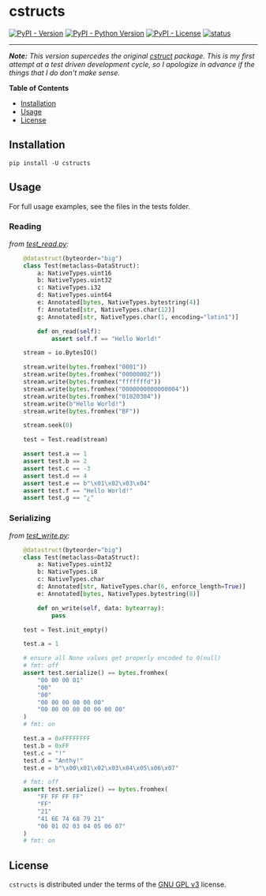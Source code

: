 # cstructs

[![PyPI - Version](https://img.shields.io/pypi/v/cstructs.svg)](https://pypi.org/project/cstructs)
[![PyPI - Python Version](https://img.shields.io/pypi/pyversions/cstructs.svg)](https://pypi.org/project/cstructs)
[![PyPI - License](https://img.shields.io/pypi/l/cstructs.svg)](https://pypi.org/project/cstructs)
[![status](https://github.com/yntha/cstructs/actions/workflows/run-tests.yml/badge.svg?branch=feature%2Fread-binary-data)](https://github.com/yntha/cstructs/actions/workflows/run-tests.yml)

-----
***Note:*** *This version supercedes the original [cstruct](https://github.com/yntha/cstruct) package. This is my first attempt at a test driven development cycle, so I apologize in advance if the things that I do don't make sense.*

**Table of Contents**

- [Installation](#installation)
- [Usage](#usage)
- [License](#license)

## Installation

```console
pip install -U cstructs
```

## Usage
For full usage examples, see the files in the tests folder.

### Reading
*from [test_read.py](tests/test_read.py):*
```python
    @datastruct(byteorder="big")
    class Test(metaclass=DataStruct):
        a: NativeTypes.uint16
        b: NativeTypes.uint32
        c: NativeTypes.i32
        d: NativeTypes.uint64
        e: Annotated[bytes, NativeTypes.bytestring(4)]
        f: Annotated[str, NativeTypes.char(12)]
        g: Annotated[str, NativeTypes.char(1, encoding="latin1")]

        def on_read(self):
            assert self.f == "Hello World!"

    stream = io.BytesIO()

    stream.write(bytes.fromhex("0001"))
    stream.write(bytes.fromhex("00000002"))
    stream.write(bytes.fromhex("fffffffd"))
    stream.write(bytes.fromhex("0000000000000004"))
    stream.write(bytes.fromhex("01020304"))
    stream.write(b"Hello World!")
    stream.write(bytes.fromhex("BF"))

    stream.seek(0)

    test = Test.read(stream)

    assert test.a == 1
    assert test.b == 2
    assert test.c == -3
    assert test.d == 4
    assert test.e == b"\x01\x02\x03\x04"
    assert test.f == "Hello World!"
    assert test.g == "¿"
```

### Serializing
*from [test_write.py](tests/test_write.py):*
```python
    @datastruct(byteorder="big")
    class Test(metaclass=DataStruct):
        a: NativeTypes.uint32
        b: NativeTypes.i8
        c: NativeTypes.char
        d: Annotated[str, NativeTypes.char(6, enforce_length=True)]
        e: Annotated[bytes, NativeTypes.bytestring(8)]

        def on_write(self, data: bytearray):
            pass

    test = Test.init_empty()

    test.a = 1

    # ensure all None values get properly encoded to 0(null)
    # fmt: off
    assert test.serialize() == bytes.fromhex(
        "00 00 00 01"
        "00"
        "00"
        "00 00 00 00 00 00"
        "00 00 00 00 00 00 00 00"
    )
    # fmt: on

    test.a = 0xFFFFFFFF
    test.b = 0xFF
    test.c = "!"
    test.d = "Anthy!"
    test.e = b"\x00\x01\x02\x03\x04\x05\x06\x07"

    # fmt: off
    assert test.serialize() == bytes.fromhex(
        "FF FF FF FF"
        "FF"
        "21"
        "41 6E 74 68 79 21"
        "00 01 02 03 04 05 06 07"
    )
    # fmt: on
```

## License

`cstructs` is distributed under the terms of the [GNU GPL v3](https://spdx.org/licenses/GPL-3.0-or-later.html) license.
